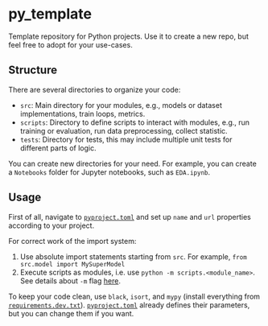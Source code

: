 # py_template

Template repository for Python projects.
Use it to create a new repo, but feel free to adopt for your use-cases.

## Structure

There are several directories to organize your code:
- `src`: Main directory for your modules, e.g., models or dataset implementations, train loops, metrics.
- `scripts`: Directory to define scripts to interact with modules, e.g., run training or evaluation, run data preprocessing, collect statistic.
- `tests`: Directory for tests, this may include multiple unit tests for different parts of logic.

You can create new directories for your need.
For example, you can create a `Notebooks` folder for Jupyter notebooks, such as `EDA.ipynb`.

## Usage

First of all,
navigate to [`pyproject.toml`](./pyproject.toml) and set up `name` and `url` properties according to your project.

For correct work of the import system:
1. Use absolute import statements starting from `src`. For example, `from src.model import MySuperModel`
2. Execute scripts as modules, i.e. use `python -m scripts.<module_name>`. See details about `-m` flag [here](https://docs.python.org/3/using/cmdline.html#cmdoption-m).

To keep your code clean, use `black`, `isort`, and `mypy`
(install everything from [`requirements.dev.txt`](./requirements.dev.txt)).
[`pyproject.toml`](./pyproject.toml) already defines their parameters, but you can change them if you want.
